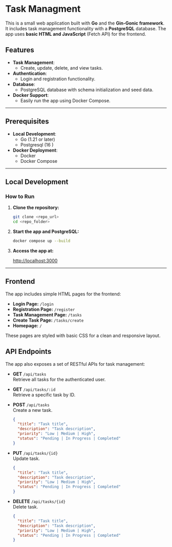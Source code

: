 # Task Managment 

This is a small web application built with **Go** and the **Gin-Gonic framework**.  It includes task management functionality with a **PostgreSQL** database.  The app uses **basic HTML and JavaScript** (Fetch API) for the frontend.


## Features

- **Task Management**:
  - Create, update, delete, and view tasks.
- **Authentication**:
  - Login and registration functionality.
- **Database**:
  - PostgreSQL database with schema initialization and seed data.
- **Docker Support**:
  - Easily run the app using Docker Compose.

---

## Prerequisites

- **Local Development**:
  - Go (1.21 or later)
  - Postgresql  (16 )
- **Docker Deployment**:
  - Docker
  - Docker Compose

---

## Local Development
### How to Run

1. **Clone the repository:**
   ```bash
   git clone <repo_url>
   cd <repo_folder>
2. **Start the app and PostgreSQL:**
    ```bash
    docker compose up --build 
3. **Access the app at:**

    [http://localhost:3000](http://localhost:3000)
---
## Frontend

The app includes simple HTML pages for the frontend:

- **Login Page:** `/login`
- **Registration Page:** `/register`
- **Task Management Page:** `/tasks`
- **Create Task Page:** `/tasks/create`
- **Homepage:** `/` 

These pages are styled with basic CSS for a clean and responsive layout.

## API Endpoints

The app also exposes a set of RESTful APIs for task management:

- **GET** `/api/tasks`  
  Retrieve all tasks for the authenticated user.

- **GET** `/api/tasks/:id`  
  Retrieve a specific task by ID.

- **POST** `/api/tasks`  
  Create a new task.  
  ```json
  {
    "title": "Task title",
    "description": "Task description",
    "priority": "Low | Medium | High",
    "status": "Pending | In Progress | Completed"
  }
- **PUT** `/api/tasks/{id}`  
  Update task.  
  ```json
  {
    "title": "Task title",
    "description": "Task description",
    "priority": "Low | Medium | High",
    "status": "Pending | In Progress | Completed"
  }
- **DELETE** `/api/tasks/{id}`  
  Delete task.  
  ```json
  {
    "title": "Task title",
    "description": "Task description",
    "priority": "Low | Medium | High",
    "status": "Pending | In Progress | Completed"
  }

